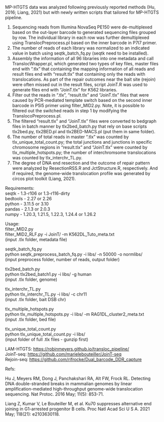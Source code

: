 MP-HTGTS data was analyzed following previously reported methods (Hu, 2016; Liang, 2021) but with newly written scripts that tailored for MP-HTGTS pipeline. 

1.	Sequencing reads from Illumina NovaSeq PE150 were de-multiplexed based on the out-layer barcode to generated sequencing files grouped by row. The individual library in each row was further demultiplexed using TranslocPreprocess.pl based on the inner barcode in P7I7 primer.  
2.	The number of reads of each library was normalized to an indicated value in batch using seqtk_batch_fq.py (seqtk need to be installed). 
3.	Assembly the information of all 96 libraries into one metadata and call TranslocWrapper.pl, which generated two types of key files, master files end with “.tlx” that containing the mapping information of all reads and result files end with “result.tlx” that containing only the reads with translocations. As part of the repair outcomes near the bait site (rejoin) were often missed out in the result files, script JoinT.R was used to generate files end with “JoinT.tlx” for K562 libraries.
4.	Filter out the reads in “.tlx”, “result.tlx” and “JoinT.tlx” files that were caused by PCR-mediated template switch based on the second inner barcode in P5I5 primer using filter_MID2.py. 
Note, it is possible to filtered out the switched reads in step 1 by modifying the TranslocoPreprocess.pl.
5.	The filtered “result.tlx” and “JoinT.tlx” files were converted to bedgraph files in batch manner by tlx2bed_batch.py that rely on base scripts tlx2bed.py, tlx2BED.pl and tlx2BED-MACS.pl (put them in same folder).
6.	The number of total reads in master “.tlx” was counted by tlx_unique_total_count.py;  the total junctions and junctions in specific chromosome regions in “result.tlx” and “JoinT.tlx” were counted by tlx_multiple_hotspots.py; the number of interchromsome translocations was counted by tlx_interchr_TL.py.
7.	The degree of DNA end resection and the outcome of repair pattern were analyzed by ResectionRSS.R and JctStructure.R, respectively. And if required, the genome-wide translocation profile was generated by circos plot toolkit (Liang, 2021). 

Requirements:  
seqtk - 1.3-r106 or 1.3-r116-dirty  
bedtools - 2.27 or 2.26  
python -  3.11.5 or 3.10  
pandas - 2.1.3 or 2.0.3  
numpy - 1.20.3, 1.21.5, 1.22.3, 1.24.4 or 1.26.2  

Usage:  
filter_MID2.py  
filter_MID2_RLF.py -i JoinT/ -m K562DL_Tuto_meta.txt   
(input .tlx folder, metadata file)  

seqtk_batch_fq.py  
python seqtk_preprocess_batch_fq.py -i libs/ -n 50000 -o normlibs/  
(input preprocess folder, number of reads, output folder)  

tlx2bed_batch.py  
python tlx2bed_batch1.py -i libs/ -g human  
(input .tlx folder, genome)  

tlx_interchr_TL.py  
python tlx_interchr_TL.py -i libs/ -c chr11  
(input .tlx folder, bait DSB chr)  

tlx_multiple_hotspots.py  
python tlx_multiple_hotspots.py -i libs/ -m RAG1DL_cluster2_meta.txt  
(input .tlx folder, bed file)  

tlx_unique_total_count.py  
python tlx_unique_total_count.py -i libs/  
(input folder of full .tlx files - gunzip first)  

LAM-HTGTS: https://robinmeyers.github.io/transloc_pipeline/  
JoinT-seq: https://github.com/marielebouteiller/JoinT-seq  
Rejoin-seq: https://github.com/rifrocke/Dual_barcode_DDR_capture

Refs:

Hu J, Meyers RM, Dong J, Panchakshari RA, Alt FW, Frock RL. Detecting DNA double-stranded breaks in mammalian genomes by linear amplification-mediated high-throughput genome-wide translocation sequencing. Nat Protoc. 2016 May; 11(5): 853-71.

Liang Z, Kumar V, Le Bouteiller M, et al. Ku70 suppresses alternative end joining in G1-arrested progenitor B cells. Proc Natl Acad Sci U S A. 2021 May; 118(21): e2103630118.
